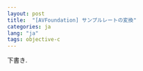 ```yaml
---
layout: post
title:  "[AVFoundation] サンプルレートの変換"
categories: ja
lang: "ja"
tags: objective-c 
---
```


下書き.
